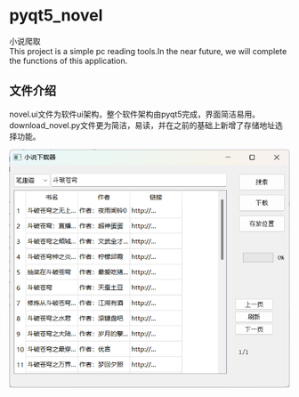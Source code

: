 # pyqt5_novel
小说爬取<br>
This project is a simple pc reading tools.In the near future, we will complete the functions of this application.
## 文件介绍
novel.ui文件为软件ui架构，整个软件架构由pyqt5完成，界面简洁易用。<br>
download_novel.py文件更为简洁，易读，并在之前的基础上新增了存储地址选择功能。
<div align=center><img src="src/ui.png"></div>
